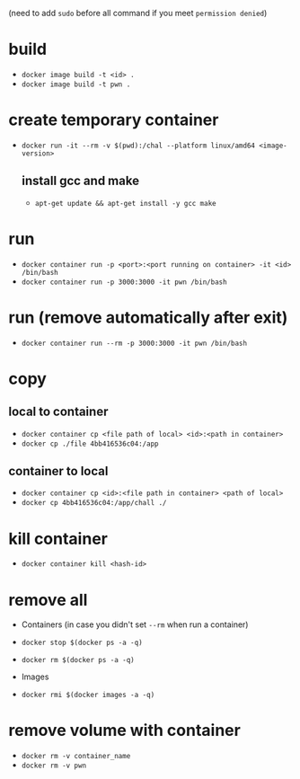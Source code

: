 (need to add `sudo` before all command if you meet `permission denied`)
# build
- `docker image build -t <id> .`
- `docker image build -t pwn .`

# create temporary container
- `docker run -it --rm -v $(pwd):/chal --platform linux/amd64 <image-version>`
  ## install gcc and make
  - `apt-get update && apt-get install -y gcc make`

# run
- `docker container run -p <port>:<port running on container> -it <id> /bin/bash`
- `docker container run -p 3000:3000 -it pwn /bin/bash`

# run (remove automatically after exit)
- `docker container run --rm -p 3000:3000 -it pwn /bin/bash`

# copy
  ## local to container
  - `docker container cp <file path of local> <id>:<path in container>` 
  - `docker cp ./file 4bb416536c04:/app`
  ## container to local
  - `docker container cp <id>:<file path in container> <path of local>` 
  - `docker cp 4bb416536c04:/app/chall ./`

# kill container
- `docker container kill <hash-id>`

# remove all
- Containers  (in case you didn't set `--rm` when run a container)
- `docker stop $(docker ps -a -q)`
- `docker rm $(docker ps -a -q)`

- Images
- `docker rmi $(docker images -a -q)`

# remove volume with container
- `docker rm -v container_name`
- `docker rm -v pwn`

